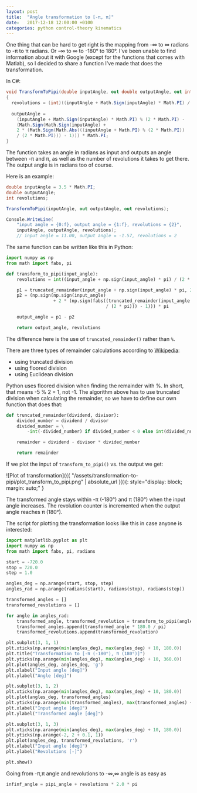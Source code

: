 ```yaml
---
layout: post
title:  "Angle transformation to [-π, π]"
date:   2017-12-18 12:00:00 +0100
categories: python control-theory kinematics
---
```


One thing that can be hard to get right is the mapping from -∞ to ∞ radians to
-π to π radians. Or -∞ to ∞ to -180° to 180°. I've been unable to find information
about it with Google (except for the functions that comes with Matlab), so I decided
to share a function I've made that does the transformation.

In C#:

```cs
void TransformToPipi(double inputAngle, out double outputAngle, out int revolutions)
{
  revolutions = (int)((inputAngle + Math.Sign(inputAngle) * Math.PI) / (2 * Math.PI));
  
  outputAngle =
    (inputAngle + Math.Sign(inputAngle) * Math.PI) % (2 * Math.PI) -
    (Math.Sign(Math.Sign(inputAngle) +
    2 * (Math.Sign(Math.Abs(((inputAngle + Math.PI) % (2 * Math.PI)) 
    / (2 * Math.PI))) - 1))) * Math.PI;
}
```

The function takes an angle in radians as input and outputs an angle between -π and π,
as well as the number of revolutions it takes to get there. The output angle is in
radians too of course.

Here is an example:

```cs
double inputAngle = 3.5 * Math.PI;
double outputAngle;
int revolutions;

TransformToPipi(inputAngle, out outputAngle, out revolutions);

Console.WriteLine(
	"input angle = {0:f}, output angle = {1:f}, revolutions = {2}", 
	inputAngle, outputAngle, revolutions);
    // input angle = 11.00, output angle = -1.57, revolutions = 2
```

The same function can be written like this in Python:

```python
import numpy as np
from math import fabs, pi

def transform_to_pipi(input_angle):
    revolutions = int((input_angle + np.sign(input_angle) * pi) / (2 * pi))

    p1 = truncated_remainder(input_angle + np.sign(input_angle) * pi, 2 * pi)
    p2 = (np.sign(np.sign(input_angle)
                  + 2 * (np.sign(fabs((truncated_remainder(input_angle + pi, 2 * pi))
                                      / (2 * pi))) - 1))) * pi

    output_angle = p1 - p2

    return output_angle, revolutions
```

The difference here is the use of `truncated_remainder()` rather than `%`.

There are three types of remainder calculations according to [Wikipedia][wikipedia-modulo-operation]:

- using truncated division
- using floored division
- using Euclidean division

Python uses floored division when finding the remainder with %. In short, that means -5 % 2 = 1, not -1.
The algorithm above has to use truncated division when calculating the remainder, so we have to define
our own function that does that:

```python
def truncated_remainder(dividend, divisor):
    divided_number = dividend / divisor
    divided_number = \
        -int(-divided_number) if divided_number < 0 else int(divided_number)

    remainder = dividend - divisor * divided_number

    return remainder
```

If we plot the input of `transform_to_pipi()` vs. the output we get:

![Plot of transformation]({{ "/assets/transformation-to-pipi/plot_transform_to_pipi.png" | absolute_url }}){: style="display: block; margin: auto;" }

The transformed angle stays within -π (-180°) and π (180°) when the input angle increases. 
The revolution counter is incremented when the output angle reaches π (180°).

The script for plotting the transformation looks like this in case anyone is interested:

```python
import matplotlib.pyplot as plt
import numpy as np
from math import fabs, pi, radians

start = -720.0
stop = 720.0
step = 1.0

angles_deg = np.arange(start, stop, step)
angles_rad = np.arange(radians(start), radians(stop), radians(step))

transformed_angles = []
transformed_revolutions = []

for angle in angles_rad:
    transformed_angle, transformed_revolution = transform_to_pipi(angle)
    transformed_angles.append(transformed_angle * 180.0 / pi)
    transformed_revolutions.append(transformed_revolution)

plt.subplot(3, 1, 1)
plt.xticks(np.arange(min(angles_deg), max(angles_deg) + 10, 180.0))
plt.title("Transformation to [-π (-180°), π (180°)]")
plt.yticks(np.arange(min(angles_deg), max(angles_deg) + 10, 360.0))
plt.plot(angles_deg, angles_deg, 'g')
plt.xlabel("Input angle [deg]")
plt.ylabel("Angle [deg]")

plt.subplot(3, 1, 2)
plt.xticks(np.arange(min(angles_deg), max(angles_deg) + 10, 180.0))
plt.plot(angles_deg, transformed_angles)
plt.yticks(np.arange(min(transformed_angles), max(transformed_angles) + 10, 90.0))
plt.xlabel("Input angle [deg]")
plt.ylabel("Transformed angle [deg]")

plt.subplot(3, 1, 3)
plt.xticks(np.arange(min(angles_deg), max(angles_deg) + 10, 180.0))
plt.yticks(np.arange(-2, 2 + 0.1, 1))
plt.plot(angles_deg, transformed_revolutions, 'r')
plt.xlabel("Input angle [deg]")
plt.ylabel("Revolutions [-]")

plt.show()
```

Going from -π,π angle and revolutions to -∞,∞ angle is as easy as

```python
infinf_angle = pipi_angle + revolutions * 2.0 * pi
```

[wikipedia-modulo-operation]: https://en.wikipedia.org/wiki/Modulo_operation
